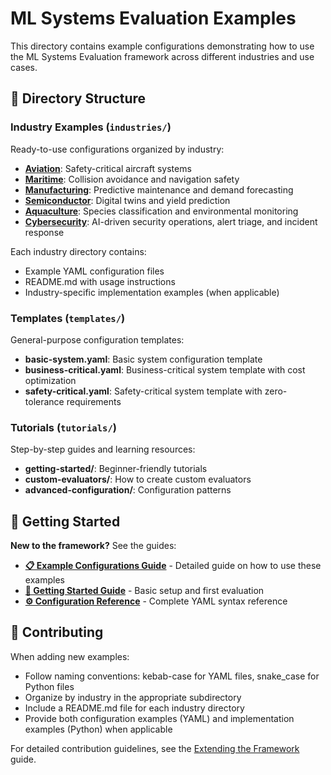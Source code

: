 # ML Systems Evaluation Examples

This directory contains example configurations demonstrating how to use the ML Systems Evaluation framework across different industries and use cases.

## 📁 Directory Structure

### Industry Examples (`industries/`)
Ready-to-use configurations organized by industry:

- **[Aviation](./industries/aviation/)**: Safety-critical aircraft systems  
- **[Maritime](./industries/maritime/)**: Collision avoidance and navigation safety
- **[Manufacturing](./industries/manufacturing/)**: Predictive maintenance and demand forecasting
- **[Semiconductor](./industries/semiconductor/)**: Digital twins and yield prediction  
- **[Aquaculture](./industries/aquaculture/)**: Species classification and environmental monitoring
- **[Cybersecurity](./industries/cybersecurity/)**: AI-driven security operations, alert triage, and incident response

Each industry directory contains:
- Example YAML configuration files
- README.md with usage instructions  
- Industry-specific implementation examples (when applicable)

### Templates (`templates/`)
General-purpose configuration templates:
- **basic-system.yaml**: Basic system configuration template
- **business-critical.yaml**: Business-critical system template with cost optimization  
- **safety-critical.yaml**: Safety-critical system template with zero-tolerance requirements

### Tutorials (`tutorials/`)
Step-by-step guides and learning resources:
- **getting-started/**: Beginner-friendly tutorials
- **custom-evaluators/**: How to create custom evaluators
- **advanced-configuration/**: Configuration patterns

## 🚀 Getting Started

**New to the framework?** See the guides:

- **[📋 Example Configurations Guide](../docs/user-guides/example-configurations.md)** - Detailed guide on how to use these examples
- **[🚀 Getting Started Guide](../docs/user-guides/getting-started.md)** - Basic setup and first evaluation  
- **[⚙️ Configuration Reference](../docs/user-guides/configuration.md)** - Complete YAML syntax reference

## 🤝 Contributing

When adding new examples:
- Follow naming conventions: kebab-case for YAML files, snake_case for Python files
- Organize by industry in the appropriate subdirectory  
- Include a README.md file for each industry directory
- Provide both configuration examples (YAML) and implementation examples (Python) when applicable

For detailed contribution guidelines, see the [Extending the Framework](../docs/developer/extending.md) guide.
